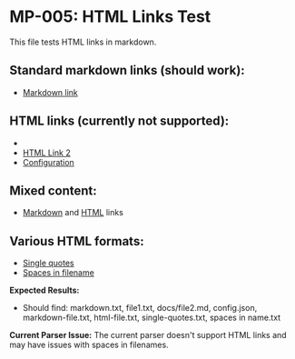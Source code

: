 # MP-005: HTML Links Test

This file tests HTML links in markdown.

## Standard markdown links (should work):
- [Markdown link](markdown.txt)

## HTML links (currently not supported):
- <a href=test_project/file1.txt/a>
- <a href="docs/file2.md">HTML Link 2</a>
- <a href="config.json" title="Config">Configuration</a>

## Mixed content:
- [Markdown](markdown-file.txt) and <a href="html-file.txt">HTML</a> links

## Various HTML formats:
- <a href='single-quotes.txt'>Single quotes</a>
- <a href="spaces in name.txt">Spaces in filename</a>

**Expected Results:**
- Should find: markdown.txt, file1.txt, docs/file2.md, config.json, markdown-file.txt, html-file.txt, single-quotes.txt, spaces in name.txt

**Current Parser Issue:**
The current parser doesn't support HTML links and may have issues with spaces in filenames.
